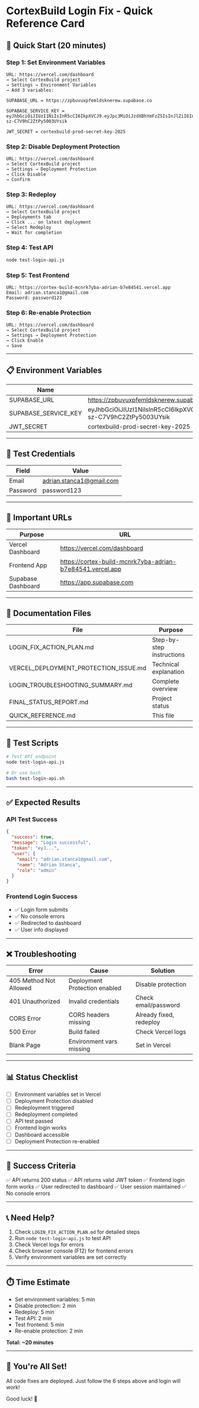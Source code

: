 # CortexBuild Login Fix - Quick Reference Card

## 🚀 Quick Start (20 minutes)

### Step 1: Set Environment Variables
```
URL: https://vercel.com/dashboard
→ Select CortexBuild project
→ Settings → Environment Variables
→ Add 3 variables:

SUPABASE_URL = https://zpbuvuxpfemldsknerew.supabase.co

SUPABASE_SERVICE_KEY = eyJhbGciOiJIUzI1NiIsInR5cCI6IkpXVCJ9.eyJpc3MiOiJzdXBhYmFzZSIsInJlZiI6InpwYnV2dXhwZmVtbGRza25lcmV3Iiwicm9sZSI6InNlcnZpY2Vfcm9sZSIsImlhdCI6MTc1NjExNDMxNywiZXhwIjoyMDcxNjkwMzE3fQ.gY8kq22SiOxULPdpdhf-sz-C7V9hC2ZtPy5003UYsik

JWT_SECRET = cortexbuild-prod-secret-key-2025
```

### Step 2: Disable Deployment Protection
```
URL: https://vercel.com/dashboard
→ Select CortexBuild project
→ Settings → Deployment Protection
→ Click Disable
→ Confirm
```

### Step 3: Redeploy
```
URL: https://vercel.com/dashboard
→ Select CortexBuild project
→ Deployments tab
→ Click ... on latest deployment
→ Select Redeploy
→ Wait for completion
```

### Step 4: Test API
```bash
node test-login-api.js
```

### Step 5: Test Frontend
```
URL: https://cortex-build-mcnrk7yba-adrian-b7e84541.vercel.app
Email: adrian.stanca1@gmail.com
Password: password123
```

### Step 6: Re-enable Protection
```
URL: https://vercel.com/dashboard
→ Select CortexBuild project
→ Settings → Deployment Protection
→ Click Enable
→ Save
```

---

## 📋 Environment Variables

| Name | Value |
|------|-------|
| SUPABASE_URL | https://zpbuvuxpfemldsknerew.supabase.co |
| SUPABASE_SERVICE_KEY | eyJhbGciOiJIUzI1NiIsInR5cCI6IkpXVCJ9.eyJpc3MiOiJzdXBhYmFzZSIsInJlZiI6InpwYnV2dXhwZmVtbGRza25lcmV3Iiwicm9sZSI6InNlcnZpY2Vfcm9sZSIsImlhdCI6MTc1NjExNDMxNywiZXhwIjoyMDcxNjkwMzE3fQ.gY8kq22SiOxULPdpdhf-sz-C7V9hC2ZtPy5003UYsik |
| JWT_SECRET | cortexbuild-prod-secret-key-2025 |

---

## 🧪 Test Credentials

| Field | Value |
|-------|-------|
| Email | adrian.stanca1@gmail.com |
| Password | password123 |

---

## 🔗 Important URLs

| Purpose | URL |
|---------|-----|
| Vercel Dashboard | https://vercel.com/dashboard |
| Frontend App | https://cortex-build-mcnrk7yba-adrian-b7e84541.vercel.app |
| Supabase Dashboard | https://app.supabase.com |

---

## 📁 Documentation Files

| File | Purpose |
|------|---------|
| LOGIN_FIX_ACTION_PLAN.md | Step-by-step instructions |
| VERCEL_DEPLOYMENT_PROTECTION_ISSUE.md | Technical explanation |
| LOGIN_TROUBLESHOOTING_SUMMARY.md | Complete overview |
| FINAL_STATUS_REPORT.md | Project status |
| QUICK_REFERENCE.md | This file |

---

## 🧪 Test Scripts

```bash
# Test API endpoint
node test-login-api.js

# Or use bash
bash test-login-api.sh
```

---

## ✅ Expected Results

### API Test Success
```json
{
  "success": true,
  "message": "Login successful",
  "token": "eyJ...",
  "user": {
    "email": "adrian.stanca1@gmail.com",
    "name": "Adrian Stanca",
    "role": "admin"
  }
}
```

### Frontend Login Success
- ✅ Login form submits
- ✅ No console errors
- ✅ Redirected to dashboard
- ✅ User info displayed

---

## ❌ Troubleshooting

| Error | Cause | Solution |
|-------|-------|----------|
| 405 Method Not Allowed | Deployment Protection enabled | Disable protection |
| 401 Unauthorized | Invalid credentials | Check email/password |
| CORS Error | CORS headers missing | Already fixed, redeploy |
| 500 Error | Build failed | Check Vercel logs |
| Blank Page | Environment vars missing | Set in Vercel |

---

## 📊 Status Checklist

- [ ] Environment variables set in Vercel
- [ ] Deployment Protection disabled
- [ ] Redeployment triggered
- [ ] Redeployment completed
- [ ] API test passed
- [ ] Frontend login works
- [ ] Dashboard accessible
- [ ] Deployment Protection re-enabled

---

## 🎯 Success Criteria

✅ API returns 200 status
✅ API returns valid JWT token
✅ Frontend login form works
✅ User redirected to dashboard
✅ User session maintained
✅ No console errors

---

## 📞 Need Help?

1. Check `LOGIN_FIX_ACTION_PLAN.md` for detailed steps
2. Run `node test-login-api.js` to test API
3. Check Vercel logs for errors
4. Check browser console (F12) for frontend errors
5. Verify environment variables are set correctly

---

## ⏱️ Time Estimate

- Set environment variables: 5 min
- Disable protection: 2 min
- Redeploy: 5 min
- Test API: 2 min
- Test frontend: 5 min
- Re-enable protection: 2 min

**Total: ~20 minutes**

---

## 🎉 You're All Set!

All code fixes are deployed. Just follow the 6 steps above and login will work!

Good luck! 🚀

